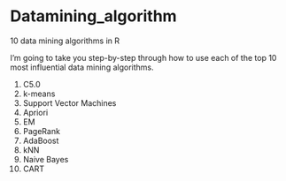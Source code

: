 # Datamining_algorithm
10 data mining algorithms in R

I’m going to take you step-by-step through how to use each of the top 10 most influential data mining algorithms.

1. C5.0
2. k-means
3. Support Vector Machines
4. Apriori
5. EM
6. PageRank
7. AdaBoost
8. kNN
9. Naive Bayes
10. CART
